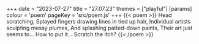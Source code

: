 +++
date = "2023-07-27"
title = "27.07.23"
themes = ["playful"]
[params]
  colour = 'poem'
  pageKey = 'src/poem.js'
+++
{{< poem >}}
Head scratching,
Splayed fingers drawing lines in tied up hair,
Individual artists sculpting messy plumes,
And splashing patted-down paints,
Their art just seems to...
How to put it...
Scratch the itch?
{{< /poem >}}